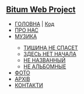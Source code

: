 
<!-- 
Country: Ukraine
City: Olexandriya - Zaporizhzhya
Web Developer: Dovgal Dima 
Web Site: dovgaldima.pp.ua
-->

<h2>
    <a href='https://bitum.pp.ua/'>
      Bitum Web Project
    </a>
</h2>

<!-- bitum.pp.ua@gmail.com ddf110986 -->

<nav>
    <ul>
        <li><a href="https://bitum.pp.ua/index.html">ГОЛОВНА</a> | <a href="https://github.com/Dmitriy-1986/Bitum-web-project/blob/master/index.html">Код</a></li>
        <li><a href="https://bitum.pp.ua/about-us.html">ПРО НАС</a></li>
        <li><a href="https://bitum.pp.ua/music.html">МУЗИКА</a></li>
            <ul>
                <li><a href="https://bitum.pp.ua/tishina-ne-spaset.html">ТИШИНА НЕ СПАСЕТ</a></li>
                <li><a href="https://bitum.pp.ua/zdes-net-nachala.html">ЗДЕСЬ НЕТ НАЧАЛА</a></li>
                <li><a href="https://bitum.pp.ua/ne-nazvannyy.html">НЕ НАЗВАННЫЙ</a></li>
                <li><a href="https://bitum.pp.ua/ne-albomnyye.html">НЕ АЛЬБОМНЫЕ</a></li>
            </ul>
        <li><a href="https://bitum.pp.ua/gallery.html">ФОТО</a></li>
        <li><a href="https://bitum.pp.ua/archive.html">АРХІВ</a></li>
        <li><a href="https://bitum.pp.ua/contacts.html">КОНТАКТИ</a></li>
    </ul>
</nav>
